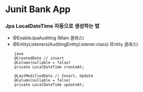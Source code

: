 # Junit Bank App

### Jpa LocalDateTime 자동으로 생성하는 법
- @EnableJpaAuditing (Main 클래스)
- @EntityListeners(AuditingEntityListener.class) (Entity 클래스)
```
    java
    @CreatedDate // insert
    @Column(nullable = false)
    private LocalDateTime createAt;
    
    @LastModifiedDate // Insert, Update
    @Column(nullable = false)
    private LocalDateTime updateAt;
```